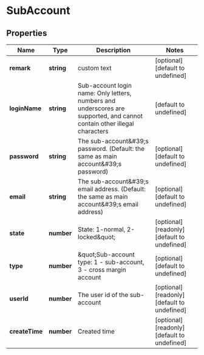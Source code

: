 # SubAccount

## Properties

Name | Type | Description | Notes
------------ | ------------- | ------------- | -------------
**remark** | **string** | custom text | [optional] [default to undefined]
**loginName** | **string** | Sub-account login name: Only letters, numbers and underscores are supported, and cannot contain other illegal characters | [default to undefined]
**password** | **string** | The sub-account\&#39;s password. (Default: the same as main account\&#39;s password) | [optional] [default to undefined]
**email** | **string** | The sub-account\&#39;s email address. (Default: the same as main account\&#39;s email address) | [optional] [default to undefined]
**state** | **number** | State: 1-normal, 2-locked\&quot; | [optional] [readonly] [default to undefined]
**type** | **number** | \&quot;Sub-account type: 1 - sub-account, 3 - cross margin account | [optional] [default to undefined]
**userId** | **number** | The user id of the sub-account | [optional] [readonly] [default to undefined]
**createTime** | **number** | Created time | [optional] [readonly] [default to undefined]

